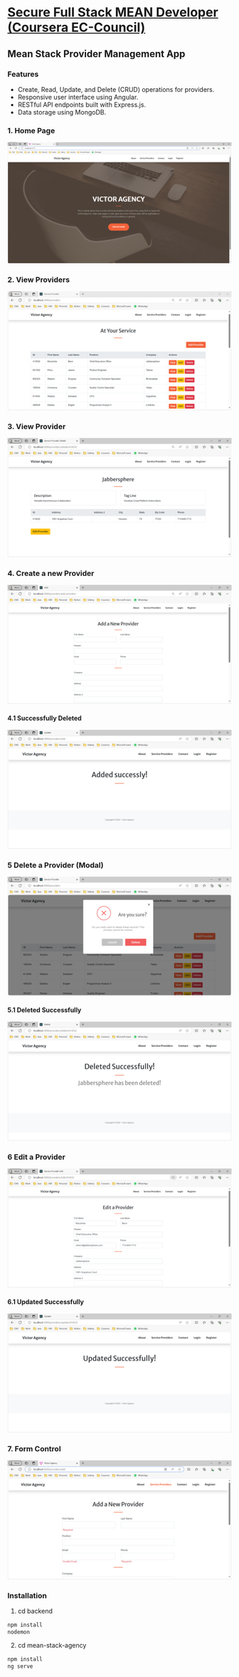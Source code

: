 # [Secure Full Stack MEAN Developer (Coursera EC-Council)](https://www.coursera.org/learn/secure-full-stack-mean-developer)
## Mean Stack Provider Management App

### Features

- Create, Read, Update, and Delete (CRUD) operations for providers.
- Responsive user interface using Angular.
- RESTful API endpoints built with Express.js.
- Data storage using MongoDB.

### 1. Home Page
![home-page](https://github.com/victorjongsoon/secure-full-stack-mean-developer/blob/master/3-server-side-development-with-express/bootstrap-express-app/img/mean-stack-app-homepage.PNG)

### 2. View Providers
![home-page](https://github.com/victorjongsoon/secure-full-stack-mean-developer/blob/master/3-server-side-development-with-express/bootstrap-express-app/img/providers-list-page.PNG)

### 3. View Provider
![view-provider](https://github.com/victorjongsoon/secure-full-stack-mean-developer/blob/master/3-server-side-development-with-express/bootstrap-express-app/img/provider-view-page.PNG)

### 4. Create a new Provider
![add-provider](https://github.com/victorjongsoon/secure-full-stack-mean-developer/blob/master/3-server-side-development-with-express/bootstrap-express-app/img/provider-add-page.PNG)

#### 4.1 Successfully Deleted
![add-success](https://github.com/victorjongsoon/secure-full-stack-mean-developer/blob/master/3-server-side-development-with-express/bootstrap-express-app/img/provider-added-success.PNG)

### 5 Delete a Provider (Modal)
![delete-modal](https://github.com/victorjongsoon/secure-full-stack-mean-developer/blob/master/3-server-side-development-with-express/bootstrap-express-app/img/provider-delete-modal.PNG)

#### 5.1 Deleted Successfully
![delete-success](https://github.com/victorjongsoon/secure-full-stack-mean-developer/blob/master/3-server-side-development-with-express/bootstrap-express-app/img/provider-deleted-success.PNG)

### 6 Edit a Provider
![edit-provider](https://github.com/victorjongsoon/secure-full-stack-mean-developer/blob/master/3-server-side-development-with-express/bootstrap-express-app/img/provider-edit-page.PNG)

#### 6.1 Updated Successfully
![updated-success](https://github.com/victorjongsoon/secure-full-stack-mean-developer/blob/master/3-server-side-development-with-express/bootstrap-express-app/img/provider-updated-success.PNG)

### 7. Form Control
![form-control](https://github.com/victorjongsoon/secure-full-stack-mean-developer/blob/master/3-server-side-development-with-express/bootstrap-express-app/img/form-control.PNG)


### Installation
1. cd backend
```
npm install
nodemon
```


2. cd mean-stack-agency
```
npm install
ng serve
```


